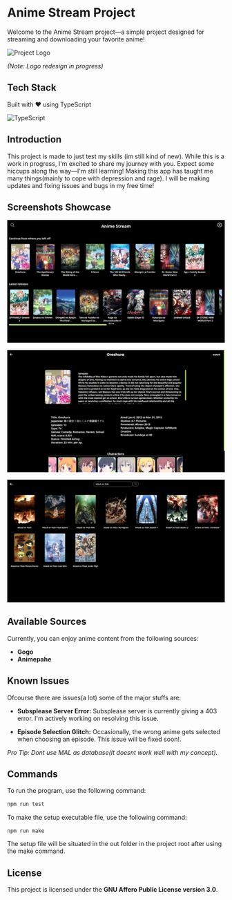 # Anime Stream Project

Welcome to the Anime Stream project—a simple project designed for streaming and downloading your favorite anime!

![Project Logo](Assets/Icons/ICO.ico)

*(Note: Logo redesign in progress)*

## Tech Stack

Built with ❤️ using TypeScript

![TypeScript](https://badges.frapsoft.com/typescript/code/typescript.png?v=101)


## Introduction

This project is made to just test my skills (im still kind of new). While this is a work in progress, I'm excited to share my journey with you. Expect some hiccups along the way—I'm still learning! Making this app has taught me many things(mainly to cope with depression and rage). I will be making updates and fixing issues and bugs in my free time!

## Screenshots Showcase

![Sample 1](Assets/samples/sample1.png)

![Sample 2](Assets/samples/sample2.png)

![Sample 3](Assets/samples/sample3.png)

## Available Sources

Currently, you can enjoy anime content from the following sources:

- **Gogo**
- **Animepahe**

## Known Issues

Ofcourse there are issues(a lot) some of the major stuffs are:

- **Subsplease Server Error:** Subsplease server is currently giving a 403 error. I'm actively working on resolving this issue.

- **Episode Selection Glitch:** Occasionally, the wrong anime gets selected when choosing an episode. This issue will be fixed soon!.

*Pro Tip: Dont use MAL as database(It doesnt work well with my concept).*

## Commands

To run the program, use the following command:

```bash
npm run test
```

To make the setup executable file, use the following command:

```
npm run make
```
The setup file will be situated in the out folder in the project root after using the make command.

## License

This project is licensed under the **GNU Affero Public License version 3.0**.
